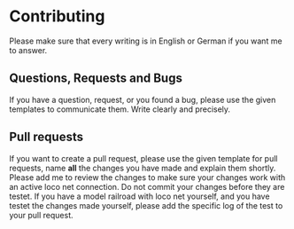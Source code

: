 # Contributing

Please make sure that every writing is in English or German if you want me to answer.

## Questions, Requests and Bugs

If you have a question, request, or you found a bug, please use the given templates to communicate them. Write clearly and precisely.

## Pull requests

If you want to create a pull request, please use the given template for pull requests, name **all** the changes you have made and explain them shortly. Please add me to review the changes to make sure your changes work with an active loco net connection. Do not commit your changes before they are testet. If you have a model railroad with loco net yourself, and you have testet the changes made yourself, please add the specific log of the test to your pull request.

